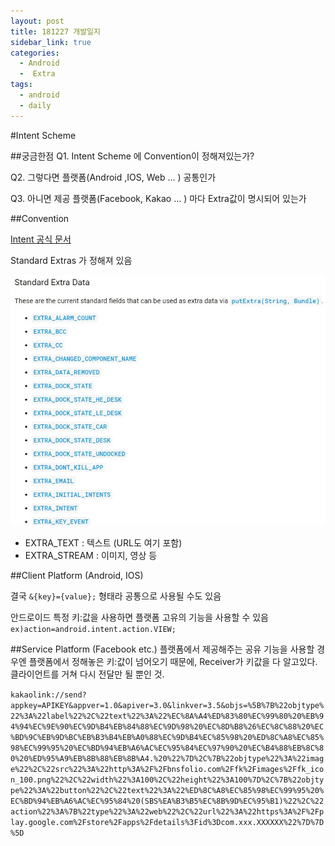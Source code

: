 ```yaml
---
layout: post
title: 181227 개발일지
sidebar_link: true
categories:
  - Android
  -  Extra
tags:
  - android
  - daily
---
```


#Intent Scheme

##궁금한점
Q1. Intent Scheme 에 Convention이 정해져있는가?

Q2. 그렇다면 플랫폼(Android ,IOS, Web ... ) 공통인가

Q3. 아니면 제공 플랫폼(Facebook, Kakao ... ) 마다 Extra값이 명시되어 있는가

##Convention

[Intent 공식 문서](https://developer.android.com/reference/android/content/Intent?hl=ko#standard-extra-data)

Standard Extras 가 정해져 있음

![Standard Extras](/assets/181227_standard_intents.JPG)
- EXTRA_TEXT : 텍스트 (URL도 여기 포함)
- EXTRA_STREAM : 이미지, 영상 등

##Client Platform (Android, IOS)

결국 `&{key}={value};` 형태라 공통으로 사용될 수도 있음

안드로이드 특정 키:값을 사용하면 플랫폼 고유의 기능을 사용할 수 있음
`ex)action=android.intent.action.VIEW;`

##Service Platform (Facebook etc.)
플랫폼에서 제공해주는 공유 기능을 사용할 경우엔
플랫폼에서 정해놓은 키:값이 넘어오기 때문에, Receiver가 키값을 다 알고있다.
클라이언트를 거쳐 다시 전달만 될 뿐인 것.

`kakaolink://send?appkey=APIKEY&appver=1.0&apiver=3.0&linkver=3.5&objs=%5B%7B%22objtype%22%3A%22label%22%2C%22text%22%3A%22%EC%8A%A4%ED%83%80%EC%99%80%20%EB%94%94%EC%9E%90%EC%9D%B4%EB%84%88%EC%9D%98%20%EC%8D%B8%26%EC%8C%88%20%EC%BD%9C%EB%9D%BC%EB%B3%B4%EB%A0%88%EC%9D%B4%EC%85%98%20%ED%8C%A8%EC%85%98%EC%99%95%20%EC%BD%94%EB%A6%AC%EC%95%84%EC%97%90%20%EC%B4%88%EB%8C%80%20%ED%95%A9%EB%8B%88%EB%8B%A4.%20%22%7D%2C%7B%22objtype%22%3A%22image%22%2C%22src%22%3A%22http%3A%2F%2Fbnsfolio.com%2Ffk%2Fimages%2Ffk_icon_100.png%22%2C%22width%22%3A100%2C%22height%22%3A100%7D%2C%7B%22objtype%22%3A%22button%22%2C%22text%22%3A%22%ED%8C%A8%EC%85%98%EC%99%95%20%EC%BD%94%EB%A6%AC%EC%95%84%20(SBS%EA%B3%B5%EC%8B%9D%EC%95%B1)%22%2C%22action%22%3A%7B%22type%22%3A%22web%22%2C%22url%22%3A%22https%3A%2F%2Fplay.google.com%2Fstore%2Fapps%2Fdetails%3Fid%3Dcom.xxx.XXXXXX%22%7D%7D%5D`

